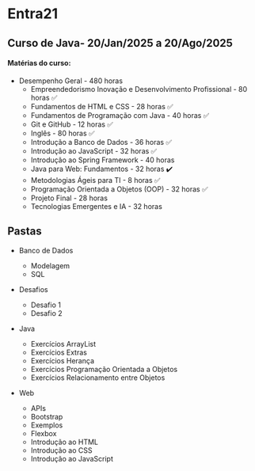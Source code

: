 # Entra21

## Curso de Java- 20/Jan/2025 a 20/Ago/2025

#### Matérias do curso:

- Desempenho Geral - 480 horas
    - Empreendedorismo Inovação e Desenvolvimento Profissional -  80 horas  ✅
    - Fundamentos de HTML e CSS - 28 horas ✅
    - Fundamentos de Programação com Java - 40 horas ✅
    - Git e GitHub - 12 horas  ✅
    - Inglês - 80 horas ✅
    - Introdução a Banco de Dados - 36 horas ✅
    - Introdução ao JavaScript - 32 horas ✅
    - Introdução ao Spring Framework - 40 horas
    - Java para Web: Fundamentos - 32 horas ✔️
    - Metodologias Ágeis para TI - 8 horas  ✅
    - Programação Orientada a Objetos (OOP) - 32 horas ✅
    - Projeto Final - 28 horas
    - Tecnologias Emergentes e IA - 32 horas

## Pastas

- Banco de Dados
    - Modelagem
    - SQL

- Desafios
    - Desafio 1
    - Desafio 2

- Java 
    - Exercícios ArrayList
    - Exercícios Extras
    - Exercícios Herança
    - Exercícios Programação Orientada a Objetos
    - Exercícios Relacionamento entre Objetos
    
- Web
   - APIs
   - Bootstrap
   - Exemplos
   - Flexbox
   - Introdução ao HTML
   - Introdução ao CSS
   - Introdução ao JavaScript
